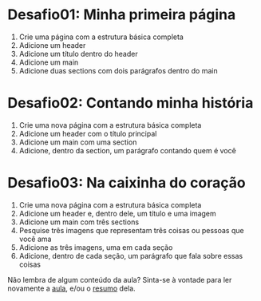 # Desafio01: Minha primeira página

1. Crie uma página com a estrutura básica completa
2. Adicione um header
3. Adicione um título dentro do header
4. Adicione um main
5. Adicione duas sections com dois parágrafos dentro do main

# Desafio02: Contando minha história

1. Crie uma nova página com a estrutura básica completa
2. Adicione um header com o título principal
3. Adicione um main com uma section
4. Adicione, dentro da section, um parágrafo contando quem é você

# Desafio03: Na caixinha do coração

1. Crie uma nova página com a estrutura básica completa
2. Adicione um header e, dentro dele, um título e uma imagem
3. Adicione um main com três sections
4. Pesquise três imagens que representam três coisas ou pessoas que você ama
5. Adicione as três imagens, uma em cada seção
6. Adicione, dentro de cada seção, um parágrafo que fala sobre essas coisas
 
Não lembra de algum conteúdo da aula? Sinta-se à vontade para ler novamente a [aula](../aula03/aula.md), e/ou o [resumo](../aula03/resumo.md) dela.
